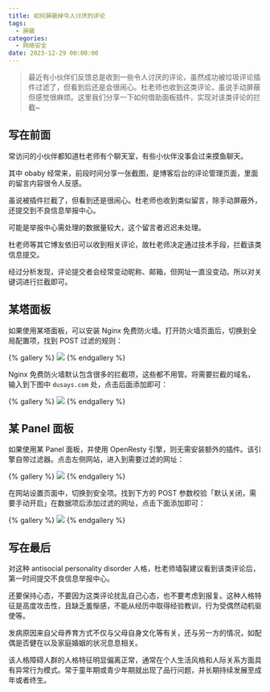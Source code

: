 ```yaml
---
title: 如何屏蔽掉令人讨厌的评论
tags:
  - 屏蔽
categories:
  - 网络安全
date: 2023-12-29 00:00:00
---
```


> 最近有小伙伴们反馈总是收到一些令人讨厌的评论，虽然成功被垃圾评论插件过滤了，但看到后还是会很闹心。杜老师也收到这类评论，虽说手动屏蔽但感觉很麻烦。这里我们分享一下如何借助面板插件，实现对该类评论的拦截~

<!-- more -->

## 写在前面

常访问的小伙伴都知道杜老师有个聊天室，有些小伙伴没事会过来摸鱼聊天。

其中 obaby 经常来，前段时间分享一张截图，是博客后台的评论管理页面，里面的留言内容很令人反感。

虽说被插件拦截了，但看到还是很闹心。杜老师也收到类似留言，除手动屏蔽外，还提交到不良信息举报中心。

可能是举报中心需处理的数据量较大，这个留言者迟迟未处理。

杜老师等其它博友依旧可以收到相关评论，故杜老师决定通过技术手段，拦截该类信息提交。

经过分析发现，评论提交者会经常变动昵称、邮箱，但网址一直没变动。所以对关键词进行拦截即可。

## 某塔面板

如果使用某塔面板，可以安装 Nginx 免费防火墙。打开防火墙页面后，切换到全局配置项，找到 POST 过滤的规则：

{% gallery %}
![](https://cdn.dusays.com/2023/12/661-1.jpg)
{% endgallery %}

Nginx 免费防火墙默认包含很多的拦截项，这些都不用管。将需要拦截的域名，输入到下图中 `dusays.com` 处，点击后面添加即可：

{% gallery %}
![](https://cdn.dusays.com/2023/12/661-2.jpg)
{% endgallery %}

## 某 Panel 面板

如果使用某 Panel 面板，并使用 OpenResty 引擎，则无需安装额外的插件。该引擎自带过滤器。点击左侧网站，进入到需要过滤的网址：

{% gallery %}
![](https://cdn.dusays.com/2023/12/661-3.jpg)
{% endgallery %}

在网站设置页面中，切换到安全项。找到下方的 POST 参数校验「默认关闭，需要手动开启」在数据项后添加过滤的网址，点击下面添加即可：

{% gallery %}
![](https://cdn.dusays.com/2023/12/661-4.jpg)
{% endgallery %}

## 写在最后

对这种 antisocial personality disorder 人格，杜老师墙裂建议看到该类评论后，第一时间提交不良信息举报中心。

还要保持心态，不要因为这类评论扰乱自己心态，也不要考虑到报复。这种人格特征是高度攻击性，且缺乏羞惭感，不能从经历中取得经验教训，行为受偶然动机驱使等。

发病原因来自父母养育方式不仅与父母自身文化等有关，还与另一方的情况，如配偶是否健在以及家庭婚姻的状况息息相关。

该人格障碍人群的人格特征明显偏离正常，通常在个人生活风格和人际关系方面具有异常行为模式。常于童年期或青少年期就出现了品行问题，并长期持续发展至成年或者终生。